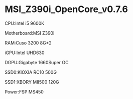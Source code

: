 # MSI_Z390i_OpenCore_v0.7.6

CPU:Intel i5 9600K

Motherboard:MSI Z390i

RAM:Cuso 3200 8G*2

iGPU:Intel UHD630

DGPU:Gigabyte 1660Super OC

SSD0:KIOXIA RC10 500G

SSD1:XBORY MII500 120G

Power:FSP MS450
